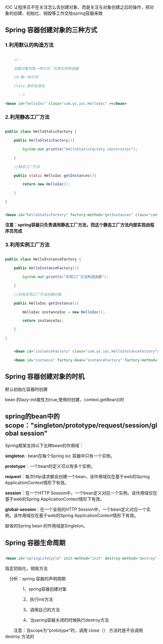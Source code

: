 IOC 让程序员不在关注怎么去创建对象，而是关注与对象创建之后的操作，把对象的创建、初始化、销毁等工作交给spring容器来做

## Spring 容器创建对象的三种方式

### 1.利用默认的构造方法

```xml

    <!--

    创建对象的第一种方式：利用无参构造器

    id:唯一标识符

    class:类的全类名

      -->

<bean id="helloIoc" class="com.ys.ioc.HelloIoc" ></bean>  

```

### 2.利用静态工厂方法

```java

public class HelloStaticFactory {

    public HelloStaticFactory(){

        System.out.println("HelloStaticFactory constructor");

    }

    //静态工厂方法

    public static HelloIoc getInstances(){

        return new HelloIoc();

    }

}

```

```xml

<bean id="helloStaticFactory" factory-method="getInstances" class="com.ys.ioc.HelloStaticFactory"></bean>

```

**注意：spring容器只负责调用静态工厂方法，而这个静态工厂方法内部实现由程序员完成**

### 3.利用实例工厂方法

```java

public class HelloInstanceFactory {

    public HelloInstanceFactory(){

        System.out.println("实例工厂方法构造函数");

    }

    //利用实例工厂方法创建对象

    public HelloIoc getInstance(){

        HelloIoc instanceIoc = new HelloIoc();

        return instanceIoc;

    }

}

```

```xml

    <bean id="instanceFactory" class="com.ys.ioc.HelloInstanceFactory"></bean>

    <bean id="instance" factory-bean="instanceFactory" factory-method="getInstance"></bean>

```

## Spring 容器创建对象的时机

默认初始化容器时创建

bean 的lazy-init属性为true,使用时创建，context.getBean()时

## spring的bean中的scope："singleton/prototype/request/session/global session"

Spring框架支持以下五种bean的作用域：

**singleton** : bean在每个Spring ioc 容器中只有一个实例。

**prototype**：一个bean的定义可以有多个实例。

**request**：每次http请求都会创建一个bean，该作用域仅在基于web的Spring ApplicationContext情形下有效。

**session**：在一个HTTP Session中，一个bean定义对应一个实例。该作用域仅在基于web的Spring ApplicationContext情形下有效。

**global-session**：在一个全局的HTTP Session中，一个bean定义对应一个实例。该作用域仅在基于web的Spring ApplicationContext情形下有效。

缺省的Spring bean 的作用域是Singleton。

## Spring 容器生命周期

```xml

<bean id="springLifeCycle" init-method="init" destroy-method="destroy" class="com.ys.ioc.SpringLifeCycle"></bean>

```

指定初始化，销毁方法

　分析：spring 容器的声明周期

　　 　   1、spring容器创建对象

        　　2、执行init方法

        　　3、调用自己的方法

        　　4、当spring容器关闭的时候执行destroy方法

　　注意：当scope为"prototype"时，调用 close（） 方法时是不会调用 destroy 方法的